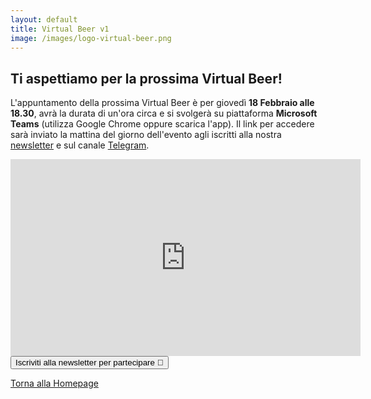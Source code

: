 ```yaml
---
layout: default
title: Virtual Beer v1
image: /images/logo-virtual-beer.png
---
```


## Ti aspettiamo per la prossima Virtual Beer!

L'appuntamento della prossima Virtual Beer è per giovedì **18 Febbraio alle
18.30**, avrà la durata di un'ora circa e si svolgerà su piattaforma **Microsoft
Teams** (utilizza Google Chrome oppure scarica l'app). Il link per accedere sarà
inviato la mattina del giorno dell'evento agli iscritti alla nostra
[newsletter](http://eepurl.com/gqRfon) e sul canale
[Telegram](https://t.me/joinchat/AB-kXVDvi56sg5ENu1edIA).

<iframe width="560" height="315" src="https://www.youtube.com/embed/auTkgsymtTU" frameborder="0" allow="accelerometer; autoplay; clipboard-write; encrypted-media; gyroscope; picture-in-picture" allowfullscreen></iframe>

<button onclick="location.href='http://eepurl.com/gqRfon'" type="button">
         Iscriviti alla newsletter per partecipare 📨</button>

[Torna alla Homepage](../)
